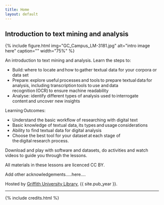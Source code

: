 ```yaml
---
title: Home
layout: default
---
```


## Introduction to text mining and analysis

{% include figure.html img="GC_Campus_LM-3181.jpg" alt="intro image here" caption="" width="75%" %}

An introduction to text mining and analysis. Learn the steps to: 

- Build: where to locate and how to gather textual data for your corpora or data set  
- Prepare: explore useful processes and tools to prepare textual data for analysis, including transcription tools to use and data recognition (OCR) to ensure machine readability 
- Analyse: identify different types of analysis used to interrogate content and uncover new insights

Learning Outcomes: 

- Understand the basic workflow of researching with digital text 
- Basic knowledge of textual data, its types and usage considerations  
- Ability to find textual data for digital analysis 
- Choose the best tool for your dataset at each stage of the digital research process. 

Download and play with software and datasets, do activities and watch videos to guide you through the lessons. 

All materials in these lessons are licenced CC BY.

Add other acknowledgements.....here....

Hosted by [Griffith University Library](https://www.griffith.edu.au/library), {{ site.pub_year }}.
  
------

{% include credits.html %}
